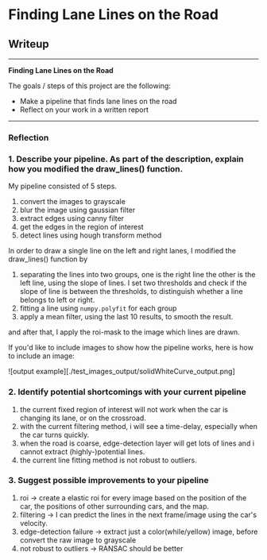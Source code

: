 # **Finding Lane Lines on the Road** 

## Writeup 

---

**Finding Lane Lines on the Road**

The goals / steps of this project are the following:
* Make a pipeline that finds lane lines on the road
* Reflect on your work in a written report

---

### Reflection

### 1. Describe your pipeline. As part of the description, explain how you modified the draw_lines() function.

My pipeline consisted of 5 steps.
1. convert the images to grayscale
2. blur the image using gaussian filter
3. extract edges using canny filter
4. get the edges in the region of interest
5. detect lines using hough transform method


In order to draw a single line on the left and right lanes,
I modified the draw_lines() function by 
1. separating the lines into two groups, one is the right line the other is the left line, using the slope of lines. I set two thresholds and check if the slope of line is between the thresholds, to distinguish whether a line belongs to left or right.
2. fitting a line using `numpy.polyfit` for each group
3. apply a mean filter, using the last 10 results, to smooth the result.

and after that, I apply the roi-mask to the image which lines are drawn.

If you'd like to include images to show how the pipeline works, here is how to include an image: 

![output example][./test_images_output/solidWhiteCurve_output.png]


### 2. Identify potential shortcomings with your current pipeline

1. the current fixed region of interest will not work when the car is changing its lane, or on the crossroad.
2. with the current filtering method, i will see a time-delay, especially when the car turns quickly.
3. when the road is coarse, edge-detection layer will get lots of lines and i cannot extract (highly-)potential lines.
4. the current line fitting method is not robust to outliers.

### 3. Suggest possible improvements to your pipeline

1. roi -> create a elastic roi for every image based on the position of the car, the positions of other surrounding cars, and the map.
2. filtering -> I can predict the lines in the next frame/image using the car's velocity.
3. edge-detection failure -> extract just a color(while/yellow) image, before convert the raw image to grayscale
4. not robust to outliers -> RANSAC should be better

